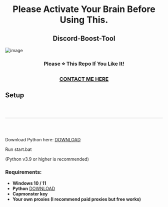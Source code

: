 <h1 align="center">
Please Activate Your Brain Before Using This.  
</h1>

<h2 align="center">
  Discord-Boost-Tool
</h2>

![image](https://i.imgur.com/WQMh0N0.png) 

<h3 align="center">
Please ⭐ This Repo If You Like It!
</h3>
<h3 align="center">
<a href="https://guns.lol/solve">CONTACT ME HERE</a>
</h3>



## Setup
<hr style="border-radius: 2%; margin-top: 60px; margin-bottom: 60px;" noshade="" size="20" width="100%">

Download Python here: [DOWNLOAD](https://www.python.org/downloads/)

Run start.bat 

(Python v3.9 or higher is recommended)



### Requirements:
 - **Windows 10 / 11**
 - **Python** [DOWNLOAD](https://www.python.org/ftp/python/3.10.5/python-3.10.5-amd64.exe)
 - **Capmonster key** 
 - **Your own proxies (I recommend paid proxies but free works)**
